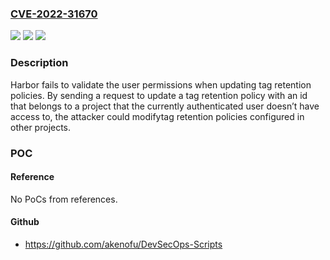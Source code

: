 ### [CVE-2022-31670](https://cve.mitre.org/cgi-bin/cvename.cgi?name=CVE-2022-31670)
![](https://img.shields.io/static/v1?label=Product&message=Harbor&color=blue)
![](https://img.shields.io/static/v1?label=Version&message=Harbor%20(Go)%202.x%3C%3D2.4.2%3B%202.5%3C%3D2.5.1%20&color=brightgreen)
![](https://img.shields.io/static/v1?label=Vulnerability&message=CWE-285&color=brightgreen)

### Description

Harbor fails to validate the user permissions when updating tag retention policies. By sending a request to update a tag retention policy with an id that belongs to a project that the currently authenticated user doesn’t have access to, the attacker could modifytag retention policies configured in other projects.

### POC

#### Reference
No PoCs from references.

#### Github
- https://github.com/akenofu/DevSecOps-Scripts

